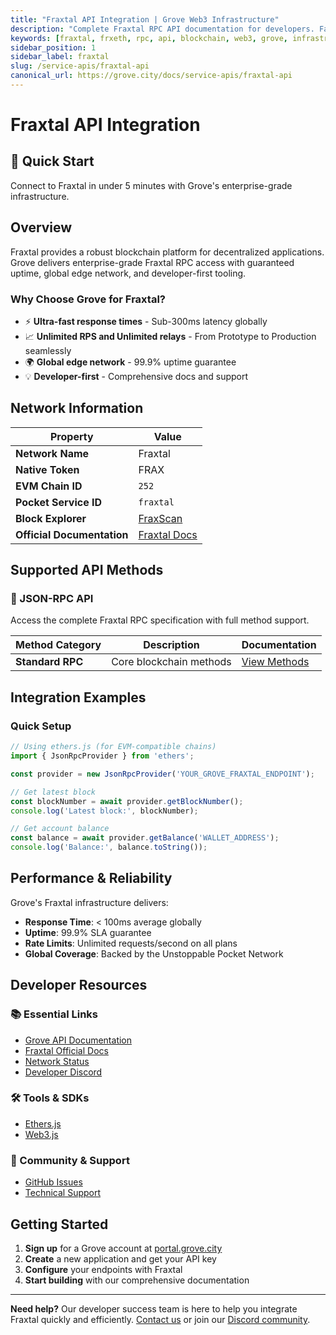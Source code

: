 ```yaml
---
title: "Fraxtal API Integration | Grove Web3 Infrastructure"
description: "Complete Fraxtal RPC API documentation for developers. Fast, reliable Fraxtal blockchain access with Grove's enterprise infrastructure. Get started in minutes."
keywords: [fraxtal, frxeth, rpc, api, blockchain, web3, grove, infrastructure, developers, integration]
sidebar_position: 1
sidebar_label: fraxtal
slug: /service-apis/fraxtal-api
canonical_url: https://grove.city/docs/service-apis/fraxtal-api
---
```


# Fraxtal API Integration

<div style={{background: "linear-gradient(135deg, #000000 0%, #434343 100%)", color: "white", padding: "1.5rem", borderRadius: "8px", margin: "1rem 0"}}>
  <h2 style={{color: "white", marginTop: 0}}>🚀 Quick Start</h2>
  <p style={{marginBottom: 0, fontSize: "1.1rem"}}>Connect to Fraxtal in under 5 minutes with Grove's enterprise-grade infrastructure.</p>
</div>

## Overview

Fraxtal provides a robust blockchain platform for decentralized applications. Grove delivers enterprise-grade Fraxtal RPC access with guaranteed uptime, global edge network, and developer-first tooling.

### Why Choose Grove for Fraxtal?

- ⚡ **Ultra-fast response times** - Sub-300ms latency globally
- 📈 **Unlimited RPS and Unlimited relays** - From Prototype to Production seamlessly
- 🌍 **Global edge network** - 99.9% uptime guarantee
- 💡 **Developer-first** - Comprehensive docs and support

## Network Information

| Property | Value |
|----------|-------|
| **Network Name** | Fraxtal |
| **Native Token** | FRAX |
| **EVM Chain ID** | `252` |
| **Pocket Service ID** | `fraxtal` |
| **Block Explorer** | [FraxScan](https://fraxscan.com) |
| **Official Documentation** | [Fraxtal Docs](https://docs.frax.com/fraxtal) |

## Supported API Methods

### 🔌 JSON-RPC API
Access the complete Fraxtal RPC specification with full method support.

| Method Category | Description | Documentation |
|-----------------|-------------|---------------|
| **Standard RPC** | Core blockchain methods | [View Methods](../grove-api/api-definition/definition#json-rpc-supported-methods) |

## Integration Examples

### Quick Setup

```javascript
// Using ethers.js (for EVM-compatible chains)
import { JsonRpcProvider } from 'ethers';

const provider = new JsonRpcProvider('YOUR_GROVE_FRAXTAL_ENDPOINT');

// Get latest block
const blockNumber = await provider.getBlockNumber();
console.log('Latest block:', blockNumber);

// Get account balance
const balance = await provider.getBalance('WALLET_ADDRESS');
console.log('Balance:', balance.toString());
```

## Performance & Reliability

Grove's Fraxtal infrastructure delivers:

- **Response Time**: < 100ms average globally
- **Uptime**: 99.9% SLA guarantee  
- **Rate Limits**: Unlimited requests/second on all plans
- **Global Coverage**: Backed by the Unstoppable Pocket Network

## Developer Resources

### 📚 Essential Links
- [Grove API Documentation](../grove-api/overview/grove-api)
- [Fraxtal Official Docs](https://docs.frax.finance/)
- [Network Status](https://status.grove.city)
- [Developer Discord](https://discord.gg/build-with-grove)

### 🛠️ Tools & SDKs
- [Ethers.js](https://docs.ethers.io/)
- [Web3.js](https://web3js.readthedocs.io/)

### 💬 Community & Support
- [GitHub Issues](https://github.com/buildwithgrove/path)  
- [Technical Support](https://discord.com/channels/824324475256438814/1150805396085293106)

## Getting Started

1. **Sign up** for a Grove account at [portal.grove.city](https://portal.grove.city)
2. **Create** a new application and get your API key
3. **Configure** your endpoints with Fraxtal
4. **Start building** with our comprehensive documentation

---

<div style={{background: "#f8f9fa", padding: "1rem", borderLeft: "4px solid #007bff", margin: "1rem 0"}}>
  <strong>Need help?</strong> Our developer success team is here to help you integrate Fraxtal quickly and efficiently. <a href="mailto:portal@grove.city">Contact us</a> or join our <a href="https://discord.gg/build-with-grove">Discord community</a>.
</div>
